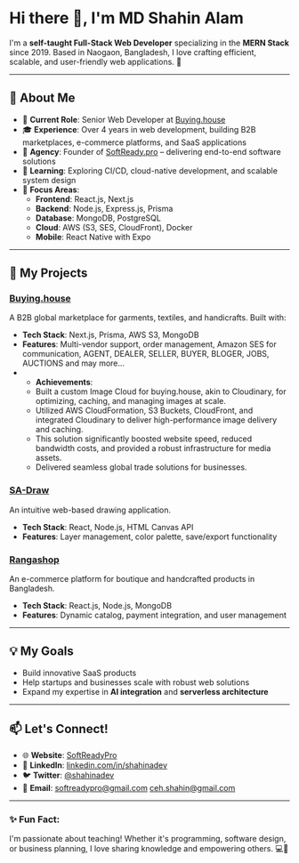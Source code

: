 # Hi there 👋, I'm MD Shahin Alam

I'm a **self-taught Full-Stack Web Developer** specializing in the **MERN Stack** since 2019. Based in Naogaon, Bangladesh, I love crafting efficient, scalable, and user-friendly web applications. 🚀

---

## 🌟 About Me
- 🔭 **Current Role**: Senior Web Developer at [Buying.house](https://buying.house)
- 🎓 **Experience**: Over 4 years in web development, building B2B marketplaces, e-commerce platforms, and SaaS applications
- 💼 **Agency**: Founder of [SoftReady.pro](https://softready.pro) – delivering end-to-end software solutions
- 🌱 **Learning**: Exploring CI/CD, cloud-native development, and scalable system design
- 📍 **Focus Areas**:
  - **Frontend**: React.js, Next.js
  - **Backend**: Node.js, Express.js, Prisma
  - **Database**: MongoDB, PostgreSQL
  - **Cloud**: AWS (S3, SES, CloudFront), Docker
  - **Mobile**: React Native with Expo

---

## 🚀 My Projects

### [Buying.house](https://buying.house)
A B2B global marketplace for garments, textiles, and handicrafts. Built with:
- **Tech Stack**: Next.js, Prisma, AWS S3, MongoDB
- **Features**: Multi-vendor support, order management, Amazon SES for communication, AGENT, DEALER, SELLER, BUYER, BLOGER, JOBS, AUCTIONS and may more...
- - **Achievements**:
  - Built a custom Image Cloud for buying.house, akin to Cloudinary, for optimizing, caching, and managing images at scale.
  - Utilized AWS CloudFormation, S3 Buckets, CloudFront, and integrated Cloudinary to deliver high-performance image delivery and caching.
  - This solution significantly boosted website speed, reduced bandwidth costs, and provided a robust infrastructure for media assets.
  - Delivered seamless global trade solutions for businesses.

### [SA-Draw](https://github.com/shahinadev/sa-draw)
An intuitive web-based drawing application.
- **Tech Stack**: React, Node.js, HTML Canvas API
- **Features**: Layer management, color palette, save/export functionality

### [Rangashop](https://rangamaitte.com)
An e-commerce platform for boutique and handcrafted products in Bangladesh.
- **Tech Stack**: React.js, Node.js, MongoDB
- **Features**: Dynamic catalog, payment integration, and user management

---

## 💡 My Goals
- Build innovative SaaS products
- Help startups and businesses scale with robust web solutions
- Expand my expertise in **AI integration** and **serverless architecture**

---

## 📫 Let's Connect!
- 🌐 **Website**: [SoftReadyPro](https://softready.pro)
- 💼 **LinkedIn**: [linkedin.com/in/shahinadev](https://linkedin.com/in/shahinadev)
- 🐦 **Twitter**: [@shahinadev](https://twitter.com/shahinadev)
- 📧 **Email**: [softreadypro@gmail.com](mailto:softreadypro@gmail.com) [ceh.shahin@gmail.com](mailto:ceh.shahin@gmail.com)

---

### ✨ Fun Fact:
I'm passionate about teaching! Whether it's programming, software design, or business planning, I love sharing knowledge and empowering others. 💻📖
